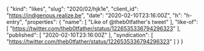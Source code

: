 {
  "kind": "likes",
  "slug": "2020/02/hjk1e",
  "client_id": "https://indigenous.realize.be",
  "date": "2020-02-10T23:16:00Z",
  "h": "h-entry",
  "properties": {
    "name": [
      "Like of @theb0tfather's tweet"
    ],
    "like-of": [
      "https://twitter.com/theb0tfather/status/1226535336794296323"
    ],
    "published": [
      "2020-02-10T23:16:00Z"
    ],
    "syndication": [
      "https://twitter.com/theb0tfather/status/1226535336794296323"
    ]
  }
}
